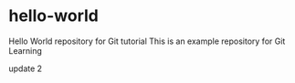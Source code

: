 # hello-world
Hello World repository for Git tutorial
This is an example repository for Git Learning 

update 2
